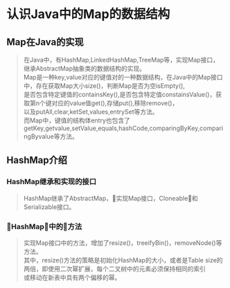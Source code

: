 # 认识Java中的Map的数据结构 #

## Map在Java的实现 ##

> 在Java中，有HashMap,LinkedHashMap,TreeMap等，实现Map接口，继承AbstractMap抽象类的数据结构的实现。   
> Map是一种key,value对应的键值对的一种数据结构，在Java中的Map接口中，存在获取Map大小size()，判断Map是否为空isEmpty(),   
> 是否包含特定键值的containsKey(),是否包含特定值constainsValue()，获取第n个键对应的value值get(),存储put(),移除remove()，    
> 以及putAll,clear,ketSet,values,entrySet等方法。   
> 而Map中，键值的结构体entry也包含了getKey,getvalue,setValue,equals,hashCode,comparingByKey,comparingByvalue等方法。   


## HashMap介绍 ##

### HashMap继承和实现的接口 ###

> HashMap继承了AbstractMap，实现Map接口，Cloneable和Serializable接口。

### HashMap中的方法 ###

> 实现Map接口中的方法，增加了resize()，treeifyBin()，removeNode()等方法。    
> 其中，resize()方法的策略是初始化HashMap的大小，或者是Table size的两倍，即使用二次幂扩展，每个二叉树中的元素必须保持相同的索引   
> 或移动在新表中具有两个偏移的幂。